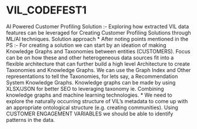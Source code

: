 # VIL_CODEFEST1
AI Powered Customer Profiling Solution :- Exploring how extracted VIL data features can be leveraged for Creating Customer Profiling Solutions through ML/AI techniques.  Solution approach * After noting points mentioned in the PS :- For creating a solution we can start by an ideation of making Knowledge Graphs and Taxonomies between entities (CUSTOMERS). Focus can be on how these and other heterogeneous data sources fit into a flexible architecture that can further build a high level Architecture to create Taxonomies and Knowledge Graphs. We can use the Graph Index and Other representations to tell the Taxonomies, for lets say, a Recommendation System Knowledge Graphs. Knowledge graphs can be made by using XLSX/JSON for better SEO to leveraging taxonomy ie. Combining knowledge graphs and machine learning technologies. * We need to explore the naturally occurring structure of VIL’s metadata to come up with an appropriate ontological structure (e.g. creating communities). Using CUSTOMER ENGAGEMENT VARIABLES we should be able to identify patterns in the data.
